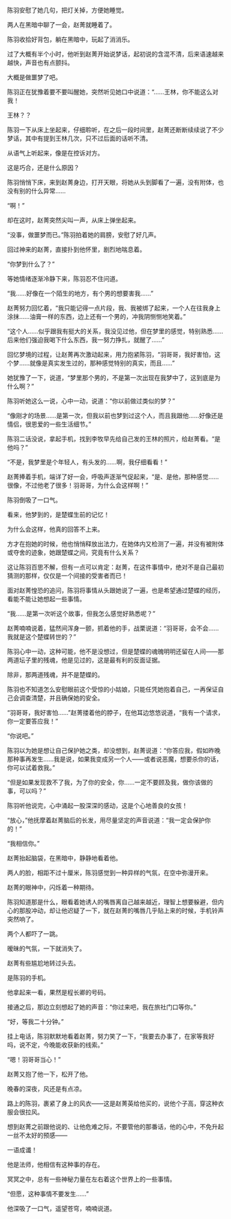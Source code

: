 陈羽安慰了她几句，把灯关掉，方便她睡觉。

两人在黑暗中聊了一会，赵菁就睡着了。

陈羽收拾好背包，躺在黑暗中，玩起了消消乐。

过了大概有半个小时，他听到赵菁开始说梦话，起初说的含混不清，后来语速越来越快，声音也有点颤抖。

大概是做噩梦了吧。

陈羽正在犹豫着要不要叫醒她，突然听见她口中说道：“……王林，你不能这么对我！

王林？？

陈羽一下从床上坐起来，仔细聆听，在之后一段时间里，赵菁还断断续续说了不少梦话，其中有提到王林几次，只不过后面的话听不清。

从语气上听起来，像是在控诉对方。

这是巧合，还是什么原因？

陈羽悄悄下床，来到赵菁身边，打开天眼，将她从头到脚看了一遍，没有附体，也没有别的什么异常……

“啊！”

却在这时，赵菁突然尖叫一声，从床上弹坐起来。

“没事，做噩梦而已。”陈羽拍着她的肩膀，安慰了好几声。

回过神来的赵菁，直接扑到他怀里，剧烈地喘息着。

“你梦到什么了？”

等她情绪逐渐冷静下来，陈羽忍不住问道。

“我……好像在一个陌生的地方，有个男的想要害我……”

赵菁努力回忆着，“我只能记得一点片段，我、我被绑了起来，一个人在往我身上涂抹……油膏一样的东西，边上还有一个男的，冲我阴恻恻地笑着。”

“这个人……似乎跟我有挺大的关系，我没见过他，但在梦里的感觉，特别熟悉……后来他们强迫我喝下什么东西，我一努力挣扎，就醒了……”

回忆梦境的过程，让赵菁再次激动起来，用力抱紧陈羽，“羽哥哥，我好害怕，这个梦……就像是真实发生过的，那种感觉特别的真实，而且……”

她犹豫了一下，说道，“梦里那个男的，不是第一次出现在我梦中了，这到底是为什么啊？”

陈羽听她这么一说，心中一动，说道：“你以前做过类似的梦？”

“像刚才的场景……是第一次，但我以前也梦到过这个人，而且我跟他……好像还是情侣，很恩爱的一些生活细节。”

陈羽二话没说，拿起手机，找到李牧早先给自己发的王林的照片，给赵菁看。“是他吗？”

“不是，我梦里是个年轻人，有头发的……啊，我仔细看看！”

赵菁捧着手机，端详了好一会，呼吸声逐渐气促起来，“是、是他，那种感觉……很像，不过他老了很多！羽哥哥，为什么会这样啊！”

陈羽倒吸了一口气。

看来，他梦到的，是楚蝶生前的记忆！

为什么会这样，他真的回答不上来。

方才在抱她的时候，他也悄悄释放出法力，在她体内又检测了一遍，并没有被附体或夺舍的迹象，她跟楚蝶之间，究竟有什么关系？

这让陈羽百思不解，但有一点可以肯定：赵菁，在这件事情中，绝对不是自己最初猜测的那样，仅仅是一个间接的受害者而已！

面对赵菁惶恐的追问，陈羽将事情从头跟她说了一遍，也是希望通过楚蝶的经历，看能不能让她想起一些事情。

“我……是第一次听这个故事，但我怎么感觉好熟悉呢？”

赵菁喃喃说着，猛然间浑身一颤，抓着他的手，战栗说道：“羽哥哥，会不会……我就是这个楚蝶转世的？”

陈羽心中一动，这种可能，他不是没想过，但是楚蝶的魂魄明明还留在人间——那两道坛子里的残魂，他是见过的，这是最有利的反面证据。

除非，那两道残魂，并不是楚蝶的。

陈羽也不知道怎么安慰眼前这个受惊的小姑娘，只能任凭她抱着自己，一再保证自己会调查清楚，并且确保她的安全。

“羽哥哥，我好害怕……”赵菁搂着他的脖子，在他耳边悠悠说道，“我有一个请求，你一定要答应我！”

“你说吧。”

陈羽以为她是想让自己保护她之类，却没想到，赵菁说道：“你答应我，假如昨晚那种事再发生……我是说，如果我变成另一个人——或者说恶魔，想要杀你的话，你可以试着救我。”

“但是如果发现救不了我，为了你的安全，你……一定不要顾及我，做你该做的事，可以吗？”

陈羽听他说完，心中涌起一股深深的感动，这是个心地善良的女孩！

“放心，”他抚摩着赵菁脑后的长发，用尽量坚定的声音说道：“我一定会保护你的！”

“我相信你。”

赵菁抬起脑袋，在黑暗中，静静地看着他。

两人的脸，相距不过十厘米，陈羽感觉到一种异样的气氛，在空中弥漫开来。

赵菁的眼神中，闪烁着一种期待。

陈羽知道那是什么，眼看着她诱人的嘴唇离自己越来越近，理智上想要躲避，但内心的那股冲动，却让他迟疑了一下，就在赵菁的嘴唇几乎贴上来的时候，手机铃声突然响了。

两个人都吓了一跳。

暧昧的气氛，一下就消失了。

赵菁有些尴尬地转过头去。

是陈羽的手机。

他拿起来一看，果然是程长卿的号码。

接通之后，那边立刻想起了她的声音：“你过来吧，我在旅社门口等你。”

“好，等我二十分钟。”

挂上电话，陈羽默默地看着赵菁，努力笑了一下，“我要去办事了，在家等我好吗，说不定，今晚能收获新的线索。”

“嗯！羽哥哥当心！”

赵菁又抱了他一下，松开了他。

晚春的深夜，风还是有点凉。

路上的陈羽，裹紧了身上的风衣——这是赵菁英给他买的，说他个子高，穿这种衣服会很拉风。

想到赵菁之前跟他说的、让他危难之际，不要管他的那番话，他的心中，不免升起一丝不太好的预感——

一语成谶！

他是法师，他相信有这种事的存在。

冥冥之中，总有一些神秘力量在左右着这个世界上的一些事情。

“但愿，这种事情不要发生……”

他深吸了一口气，遥望苍穹，喃喃说道。
